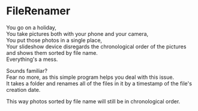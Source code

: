 # FileRenamer

You go on a holiday,  
You take pictures both with your phone and your camera,  
You put those photos in a single place,  
Your slideshow device disregards the chronological order of the pictures and shows them sorted by file name.  
Everything's a mess.  


Sounds familiar?  
Fear no more, as this simple program helps you deal with this issue.  
It takes a folder and renames all of the files in it by a timestamp of the file's creation date.  


This way photos sorted by file name will still be in chronological order.
